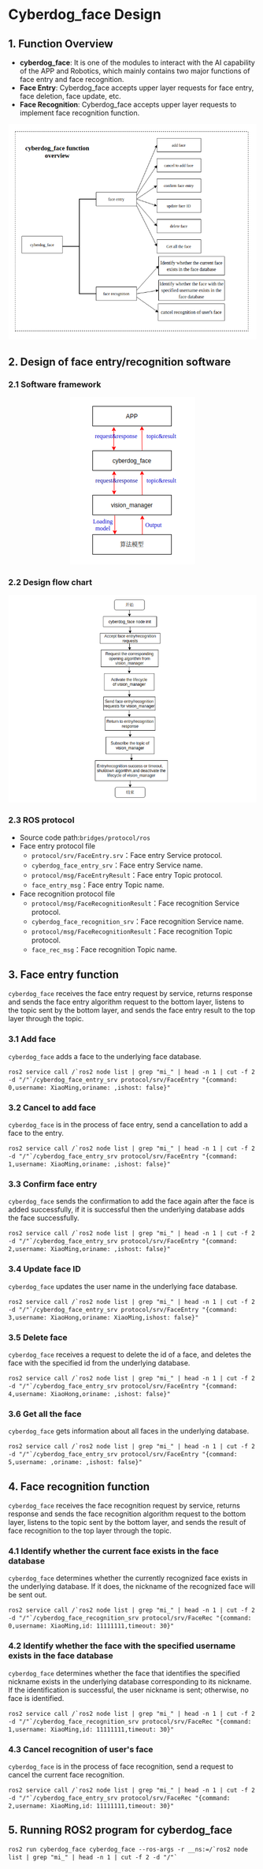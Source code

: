# Cyberdog_face Design

## 1. Function Overview

 - __cyberdog_face__: It is one of the modules to interact with the AI capability of the APP and Robotics, which mainly contains two major functions of face entry and face recognition.
 - __Face Entry__: Cyberdog_face accepts upper layer requests for face entry, face deletion, face update, etc.
 - __Face Recognition__: Cyberdog_face accepts upper layer requests to implement face recognition function.

<center>

 ![avatar](./image/cyberdog_face/cyberdog_face_function.png)

</center>

## 2. Design of face entry/recognition software 
### 2.1 Software framework

<center>

 ![avatar](./image/cyberdog_face/cyberdog_face.png)

</center>

### 2.2 Design flow chart

<center>

![avatar](./image/cyberdog_face/cyberdog_face_flow.png)

</center>

### 2.3 ROS protocol
- Source code path:``bridges/protocol/ros``
- Face entry protocol file
  - ``protocol/srv/FaceEntry.srv``：Face entry Service protocol.
  - ``cyberdog_face_entry_srv``：Face entry Service name.
  - ``protocol/msg/FaceEntryResult``：Face entry Topic protocol.
  - ``face_entry_msg``：Face entry Topic name.
- Face recognition protocol file
  - ``protocol/msg/FaceRecognitionResult``：Face recognition Service protocol.
  - ``cyberdog_face_recognition_srv``：Face recognition Service name.
  - ``protocol/msg/FaceRecognitionResult``：Face recognition Topic protocol.
  - ``face_rec_msg``：Face recognition Topic name.

## 3. Face entry function
``cyberdog_face`` receives the face entry request by service, returns response and sends the face entry algorithm request to the bottom layer, listens to the topic sent by the bottom layer, and sends the face entry result to the top layer through the topic.

### 3.1 Add face
``cyberdog_face`` adds a face to the underlying face database.

```
ros2 service call /`ros2 node list | grep "mi_" | head -n 1 | cut -f 2 -d "/"`/cyberdog_face_entry_srv protocol/srv/FaceEntry "{command: 0,username: XiaoMing,oriname: ,ishost: false}"
```

### 3.2 Cancel to add face
``cyberdog_face`` is in the process of face entry, send a cancellation to add a face to the entry.

```
ros2 service call /`ros2 node list | grep "mi_" | head -n 1 | cut -f 2 -d "/"`/cyberdog_face_entry_srv protocol/srv/FaceEntry "{command: 1,username: XiaoMing,oriname: ,ishost: false}"
```

### 3.3 Confirm face entry
``cyberdog_face`` sends the confirmation to add the face again after the face is added successfully, if it is successful then the underlying database adds the face successfully.

```
ros2 service call /`ros2 node list | grep "mi_" | head -n 1 | cut -f 2 -d "/"`/cyberdog_face_entry_srv protocol/srv/FaceEntry "{command: 2,username: XiaoMing,oriname: ,ishost: false}"
```

### 3.4 Update face ID
``cyberdog_face`` updates the user name in the underlying face database.

```
ros2 service call /`ros2 node list | grep "mi_" | head -n 1 | cut -f 2 -d "/"`/cyberdog_face_entry_srv protocol/srv/FaceEntry "{command: 3,username: XiaoHong,oriname: XiaoMing,ishost: false}"
```

### 3.5 Delete face
``cyberdog_face`` receives a request to delete the id of a face, and deletes the face with the specified id from the underlying database.

```
ros2 service call /`ros2 node list | grep "mi_" | head -n 1 | cut -f 2 -d "/"`/cyberdog_face_entry_srv protocol/srv/FaceEntry "{command: 4,username: XiaoHong,oriname: ,ishost: false}"
```

### 3.6 Get all the face
``cyberdog_face`` gets information about all faces in the underlying database.

```
ros2 service call /`ros2 node list | grep "mi_" | head -n 1 | cut -f 2 -d "/"`/cyberdog_face_entry_srv protocol/srv/FaceEntry "{command: 5,username: ,oriname: ,ishost: false}"
```

## 4. Face recognition function
``cyberdog_face`` receives the face recognition request by service, returns response and sends the face recognition algorithm request to the bottom layer, listens to the topic sent by the bottom layer, and sends the result of face recognition to the top layer through the topic.

### 4.1 Identify whether the current face exists in the face database
``cyberdog_face`` determines whether the currently recognized face exists in the underlying database. If it does, the nickname of the recognized face will be sent out.

```
ros2 service call /`ros2 node list | grep "mi_" | head -n 1 | cut -f 2 -d "/"`/cyberdog_face_recognition_srv protocol/srv/FaceRec "{command: 0,username: XiaoMing,id: 11111111,timeout: 30}"
```

### 4.2 Identify whether the face with the specified username exists in the face database
``cyberdog_face`` determines whether the face that identifies the specified nickname exists in the underlying database corresponding to its nickname. If the identification is successful, the user nickname is sent; otherwise, no face is identified.

```
ros2 service call /`ros2 node list | grep "mi_" | head -n 1 | cut -f 2 -d "/"`/cyberdog_face_recognition_srv protocol/srv/FaceRec "{command: 1,username: XiaoMing,id: 11111111,timeout: 30}"
```

### 4.3 Cancel recognition of user's face
``cyberdog_face`` is in the process of face recognition, send a request to cancel the current face recognition.

```
ros2 service call /`ros2 node list | grep "mi_" | head -n 1 | cut -f 2 -d "/"`/cyberdog_face_entry_srv protocol/srv/FaceRec "{command: 2,username: XiaoMing,id: 11111111,timeout: 30}"
```

## 5. Running ROS2 program for cyberdog_face

```
ros2 run cyberdog_face cyberdog_face --ros-args -r __ns:=/`ros2 node list | grep "mi_" | head -n 1 | cut -f 2 -d "/"`
```